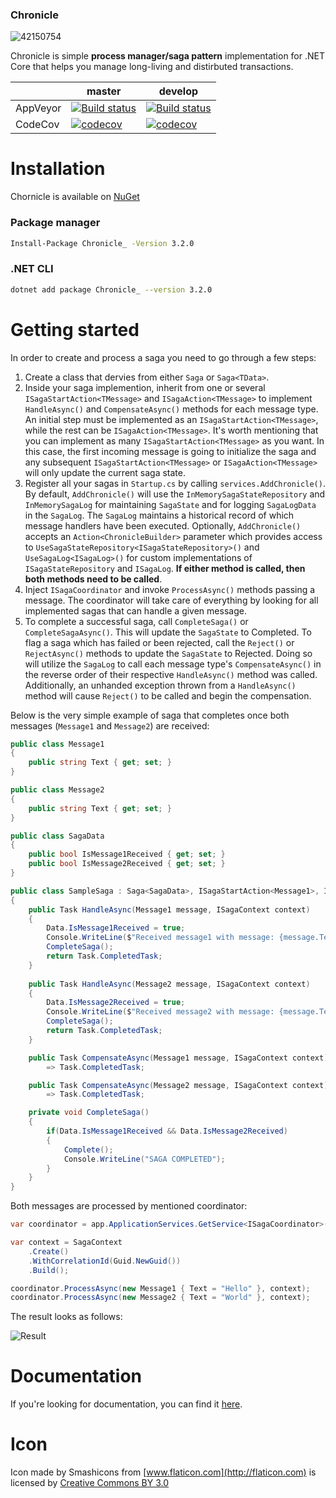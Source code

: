### Chronicle
![42150754](https://user-images.githubusercontent.com/7096476/64911747-ef4be100-d725-11e9-98f3-43331714afa7.png)



Chronicle is simple **process manager/saga pattern** implementation for .NET Core that helps you manage long-living and distirbuted transactions.

|   | master  | develop  |
|---|--------|----------|
|AppVeyor|[![Build status](https://ci.appveyor.com/api/projects/status/rma8prlvhjtql7ct/branch/master?svg=true)](https://ci.appveyor.com/project/GooRiOn/chronicle/branch/master)|[![Build status](https://ci.appveyor.com/api/projects/status/rma8prlvhjtql7ct/branch/develop?svg=true)](https://ci.appveyor.com/project/GooRiOn/chronicle/branch/develop)|
|CodeCov|[![codecov](https://codecov.io/gh/chronicle-stack/Chronicle/branch/master/graph/badge.svg)](https://codecov.io/gh/chronicle-stack/Chronicle)|[![codecov](https://codecov.io/gh/chronicle-stack/Chronicle/branch/develop/graph/badge.svg)](https://codecov.io/gh/chronicle-stack/Chronicle)|

# Installation
Chornicle is available on [NuGet](https://www.nuget.org/packages/Chronicle_/)
### Package manager
```bash
Install-Package Chronicle_ -Version 3.2.0
```

### .NET CLI
```bash
dotnet add package Chronicle_ --version 3.2.0
```

# Getting started
In order to create and process a saga you need to go through a few steps:
1. Create a class that dervies from either ``Saga`` or ``Saga<TData>``.
2. Inside your saga implemention, inherit from one or several ``ISagaStartAction<TMessage>`` and ``ISagaAction<TMessage>`` to implement ``HandleAsync()`` and ``CompensateAsync()`` methods for each message type. An initial step must be implemented as an ``ISagaStartAction<TMessage>``, while the rest can be ``ISagaAction<TMessage>``. It's worth mentioning that you can implement as many ``ISagaStartAction<TMessage>`` as you want. In this case, the first incoming message is going to initialize the saga and any subsequent ``ISagaStartAction<TMessage>`` or ``ISagaAction<TMessage>`` will only update the current saga state.
3. Register all your sagas in ``Startup.cs`` by calling ``services.AddChronicle()``. By default, ``AddChronicle()`` will use the ``InMemorySagaStateRepository`` and ``InMemorySagaLog`` for maintaining ``SagaState`` and for logging ``SagaLogData`` in the ``SagaLog``. The ``SagaLog`` maintains a historical record of which message handlers have been executed. Optionally, ``AddChronicle()`` accepts an ``Action<ChronicleBuilder>`` parameter which provides access to ``UseSagaStateRepository<ISagaStateRepository>()`` and ``UseSagaLog<ISagaLog>()`` for custom implementations of ``ISagaStateRepository`` and ``ISagaLog``. **If either method is called, then both methods need to be called**.
4. Inject ``ISagaCoordinator`` and invoke ``ProcessAsync()`` methods passing a message. The coordinator will take care of everything by looking for all implemented sagas that can handle a given message.
5. To complete a successful saga, call ``CompleteSaga()`` or ``CompleteSagaAsync()``. This will update the ``SagaState`` to Completed. To flag a saga which has failed or been rejected, call the ``Reject()`` or ``RejectAsync()`` methods to update the ``SagaState`` to Rejected. Doing so will utilize the ``SagaLog`` to call each message type's ``CompensateAsync()`` in the reverse order of their respective ``HandleAsync()`` method was called. Additionally, an unhanded exception thrown from a ``HandleAsync()`` method will cause ``Reject()`` to be called and begin the compensation.

Below is the very simple example of saga that completes once both messages (``Message1`` and ``Message2``) are received:

```csharp
public class Message1
{
    public string Text { get; set; }
}

public class Message2
{
    public string Text { get; set; }
}

public class SagaData
{
    public bool IsMessage1Received { get; set; }
    public bool IsMessage2Received { get; set; }
}

public class SampleSaga : Saga<SagaData>, ISagaStartAction<Message1>, ISagaAction<Message2>
{
    public Task HandleAsync(Message1 message, ISagaContext context)
    {
        Data.IsMessage1Received = true;
        Console.WriteLine($"Received message1 with message: {message.Text}");
        CompleteSaga();
        return Task.CompletedTask;
    }
    
    public Task HandleAsync(Message2 message, ISagaContext context)
    {
        Data.IsMessage2Received = true;
        Console.WriteLine($"Received message2 with message: {message.Text}");
        CompleteSaga();
        return Task.CompletedTask;
    }

    public Task CompensateAsync(Message1 message, ISagaContext context)
        => Task.CompletedTask;

    public Task CompensateAsync(Message2 message, ISagaContext context)
        => Task.CompletedTask;

    private void CompleteSaga()
    {
        if(Data.IsMessage1Received && Data.IsMessage2Received)
        {
            Complete();
            Console.WriteLine("SAGA COMPLETED");
        }
    }
}

```

Both messages are processed by mentioned coordinator:

```csharp
var coordinator = app.ApplicationServices.GetService<ISagaCoordinator>();

var context = SagaContext
    .Create()
    .WithCorrelationId(Guid.NewGuid())
    .Build();

coordinator.ProcessAsync(new Message1 { Text = "Hello" }, context);
coordinator.ProcessAsync(new Message2 { Text = "World" }, context);
```

The result looks as follows:

![Result](https://user-images.githubusercontent.com/7096476/53180548-0c885900-35f6-11e9-864b-6b6d13641f2a.png)

# Documentation
If you're looking for documentation, you can find it [here](https://chronicle.readthedocs.io/en/latest/).

# Icon
Icon made by Smashicons from [www.flaticon.com](http://flaticon.com) is licensed by [Creative Commons BY 3.0](http://creativecommons.org/licenses/by/3.0/)
